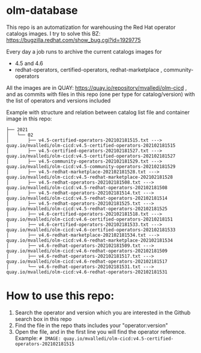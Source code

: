 # olm-database

This repo is an automatization for warehousing the Red Hat operator catalogs images. I try to solve this BZ: https://bugzilla.redhat.com/show_bug.cgi?id=1929775

Every day a job runs to archive the current catalogs images for 
 - 4.5 and 4.6
 - redhat-operators, certified-operators, redhat-marketplace , community-operators

All the images are in QUAY: https://quay.io/repository/mvalledi/olm-cicd , and as commits with files in this repo (one per type for catalog/version) with the list of operators and versions included

Example with structure and relation between catalog list file and container image in this repo:

```
├── 2021
│   └── 02
│       ├── v4.5-certified-operators-202102181515.txt ---> quay.io/mvalledi/olm-cicd:v4.5-certified-operators-202102181515
│       ├── v4.5-certified-operators-202102181527.txt ---> quay.io/mvalledi/olm-cicd:v4.5-certified-operators-202102181527
│       ├── v4.5-community-operators-202102181529.txt ---> quay.io/mvalledi/olm-cicd:v4.5-community-operators-202102181529
│       ├── v4.5-redhat-marketplace-202102181528.txt ---> quay.io/mvalledi/olm-cicd:v4.5-redhat-marketplace-202102181528
│       ├── v4.5-redhat-operators-202102181508.txt ---> quay.io/mvalledi/olm-cicd:v4.5-redhat-operators-202102181508
│       ├── v4.5-redhat-operators-202102181514.txt ---> quay.io/mvalledi/olm-cicd:v4.5-redhat-operators-202102181514
│       ├── v4.5-redhat-operators-202102181525.txt ---> quay.io/mvalledi/olm-cicd:v4.5-redhat-operators-202102181525
│       ├── v4.6-certified-operators-202102181518.txt ---> quay.io/mvalledi/olm-cicd:v4.6-certified-operators-20210218151
│       ├── v4.6-certified-operators-202102181533.txt ---> quay.io/mvalledi/olm-cicd:v4.6-certified-operators-202102181533
│       ├── v4.6-redhat-marketplace-202102181534.txt ---> quay.io/mvalledi/olm-cicd:v4.6-redhat-marketplace-202102181534
│       ├── v4.6-redhat-operators-202102181509.txt ---> quay.io/mvalledi/olm-cicd:v4.6-redhat-operators-202102181509
│       ├── v4.6-redhat-operators-202102181517.txt ---> quay.io/mvalledi/olm-cicd:v4.6-redhat-operators-202102181517
│       └── v4.6-redhat-operators-202102181531.txt ---> quay.io/mvalledi/olm-cicd:v4.6-redhat-operators-202102181531
```

# How to use this repo:
1) Search the operator and version which you are interested in the Github search box in this repo  
2) Find the file in the repo thats includes your "operator:version"
2) Open the file, and in the first line you will find the operator reference. Example: `# IMAGE: quay.io/mvalledi/olm-cicd:v4.5-certified-operators-202102181515`



